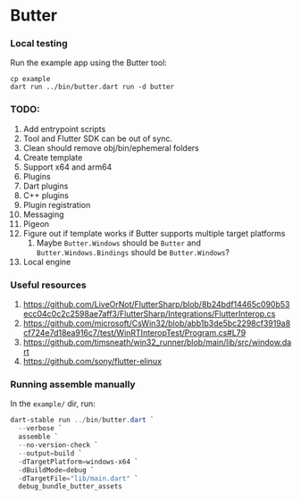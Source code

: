 # Butter

### Local testing

Run the example app using the Butter tool:

```
cp example
dart run ../bin/butter.dart run -d butter
```

### TODO:

1. Add entrypoint scripts
1. Tool and Flutter SDK can be out of sync.
1. Clean should remove obj/bin/ephemeral folders
1. Create template
1. Support x64 and arm64
1. Plugins
  1. Dart plugins
  1. C++ plugins
  1. Plugin registration
  1. Messaging
  1. Pigeon
1. Figure out if template works if Butter supports multiple target platforms
   1. Maybe `Butter.Windows` should be `Butter` and `Butter.Windows.Bindings` should be `Butter.Windows`?
1. Local engine

### Useful resources

1. https://github.com/LiveOrNot/FlutterSharp/blob/8b24bdf14465c090b53ecc04c0c2c2598ae7aff3/FlutterSharp/Integrations/FlutterInterop.cs
2. https://github.com/microsoft/CsWin32/blob/abb1b3de5bc2298cf3919a8cf724e7d18ea916c7/test/WinRTInteropTest/Program.cs#L79
3. https://github.com/timsneath/win32_runner/blob/main/lib/src/window.dart
4. https://github.com/sony/flutter-elinux

### Running assemble manually

In the `example/` dir, run:

```ps1
dart-stable run ../bin/butter.dart `
  --verbose `
  assemble `
  --no-version-check `
  --output=build `
  -dTargetPlatform=windows-x64 `
  -dBuildMode=debug `
  -dTargetFile="lib/main.dart" `
  debug_bundle_butter_assets
```
